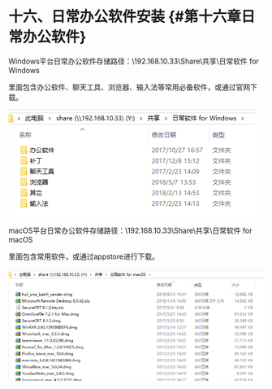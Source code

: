 # 十六、日常办公软件安装 {#第十六章日常办公软件}

Windows平台日常办公软件存储路径：\192.168.10.33\Share\共享\日常软件 for Windows

里面包含办公软件、聊天工具、浏览器、输入法等常用必备软件，或通过官网下载。

![](/assets/import19.png)



macOS平台日常办公软件存储路径：\192.168.10.33\Share\共享\日常软件 for macOS 

里面包含常用软件，或通过appstore进行下载。

![](/assets/import20.png)

